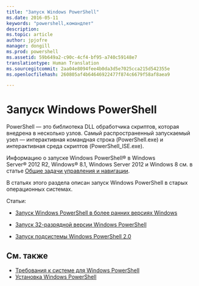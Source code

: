 ```yaml
---
title: "Запуск Windows PowerShell"
ms.date: 2016-05-11
keywords: "powershell,командлет"
description: 
ms.topic: article
author: jpjofre
manager: dongill
ms.prod: powershell
ms.assetid: 59b649a2-c90c-4cf4-bf95-a740c59148e7
translationtype: Human Translation
ms.sourcegitcommit: 2aa04e8094fee4b0da3d5e7025cca215d542355e
ms.openlocfilehash: 260805af4b64646922477f874c6679f58af8aea9

---
```


# Запуск Windows PowerShell
PowerShell — это библиотека DLL обработчика скриптов, которая внедрена в несколько узлов.  Самый распространенный запускаемый узел — интерактивная командная строка (PowerShell.exe) и интерактивная среда скриптов (PowerShell_ISE.exe).  

Информацию о запуске Windows PowerShell® в Windows Server® 2012 R2, Windows® 8.1, Windows Server 2012 и Windows 8 см. в статье [Общие задачи управления и навигации](http://technet.microsoft.com/library/hh831491.aspx).

В статьях этого раздела описан запуск Windows PowerShell в старых операционных системах.

Статьи:

-   [Запуск Windows PowerShell в более ранних версиях Windows](Starting-Windows-PowerShell-on-Earlier-Versions-of-Windows.md)

-   [Запуск 32-разрядной версии Windows PowerShell](Starting-the-32-Bit-Version-of-Windows-PowerShell.md)

-   [Запуск подсистемы Windows PowerShell 2.0](Starting-the-Windows-PowerShell-2.0-Engine.md)

## См. также
- [Требования к системе для Windows PowerShell](Windows-PowerShell-System-Requirements.md)
- [Установка Windows PowerShell](Installing-Windows-PowerShell.md)




<!--HONumber=Oct16_HO3-->


